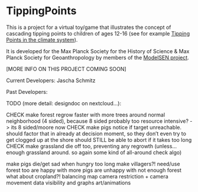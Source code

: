 # TippingPoints

This is a project for a virtual toy/game that illustrates the concept of cascading tipping points to children of ages 12-16 (see for example [Tipping Points in the climate system](https://en.wikipedia.org/wiki/Tipping_points_in_the_climate_system)). 

It is developed for the Max Planck Society for the History of Science & Max Planck Society for Geoanthropology by members of the [ModelSEN project](https://en.wikipedia.org/wiki/Tipping_points_in_the_climate_system).

[MORE INFO ON THIS PROJECT COMING SOON]

Current Developers:
Jascha Schmitz

Past Developers:


TODO (more detail: designdoc on nextcloud...):
	
	
CHECK make forest regrow
	faster with more trees around
	normal neighborhood (4 sided), because 8 sided probably too resource intensive? 
	-> its 8 sided/moore now
CHECK make pigs notice if target unreachable.
	should factor that in already at decision moment, so they don’t even try to get clogged up at the shore
	should STILL be able to abort if it takes too long
CHECK make grassland die off too, preventing any regrowth (unless… enough grassland around. so again some kind of all-around check algo)

make pigs die/get sad when hungry too long 
make villagers?!
	need/use forest too
	are happy with more pigs
	are unhappy with not enough forest
	what about cropland?!
balancing
map camera restriction + camera movement
data visibility and graphs
art/animations
